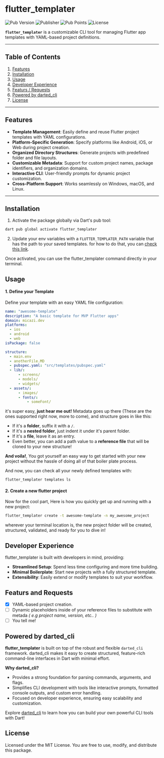 # flutter_templater

![Pub Version](https://img.shields.io/pub/v/flutter_templater) ![Publisher](https://img.shields.io/pub/publisher/flutter_templater) ![Pub Points](https://img.shields.io/pub/points/flutter_templater) ![License](https://img.shields.io/github/license/micazi/flutter_templater)

**`flutter_templater`** is a customizable CLI tool for managing Flutter app templates with YAML-based project definitions.

---

## Table of Contents

1. [Features](#features)
2. [Installation](#installation)
3. [Usage](#usage)
4. [Developer Experience](#developer-experience)
5. [Featurs / Requests](#featurs-and-requests)
6. [Powered by darted_cli](#powered-by-darted_cli)
7. [License](#license)

---

## Features

- **Template Management**: Easily define and reuse Flutter project templates with YAML configurations.
- **Platform-Specific Generation**: Specify platforms like Android, iOS, or Web during project creation.
- **Organized Directory Structures**: Generate projects with predefined folder and file layouts.
- **Customizable Metadata**: Support for custom project names, package identifiers, and organization domains.
- **Interactive CLI**: User-friendly prompts for dynamic project customization.
- **Cross-Platform Support**: Works seamlessly on Windows, macOS, and Linux.

---

## Installation

1. Activate the package globally via Dart's pub tool:

```bash
dart pub global activate flutter_templater
```

2. Update your env variables with a `FLUTTER_TEMPLATER_PATH` variable that has the path to your saved templates. for how to do that, you can [check this link](https://www3.ntu.edu.sg/home/ehchua/programming/howto/Environment_Variables.html).

Once activated, you can use the flutter_templater command directly in your terminal.

## Usage

#### 1. Define your Template

Define your template with an easy YAML file configuration:

```yaml
name: "awesome-template"
description: "A basic template for MVP Flutter apps"
domain: micazi.dev
platforms:
  - ios
  - android
  - web
isPackage: false

structure:
  - main.env
  - anotherFile.MD
  - pubspec.yaml: "src/templates/pubspec.yaml"
  - lib/:
      - screens/
      - models/
      - widgets/
  - assets/:
      - images/
      - fonts/:
          - someFont/
```

it's super easy, **just hear me out!**
Metadata goes up there (These are the ones supported right now, more to come), and structure goes in like this:

- If it's a **folder**, suffix it with a `/`.
- If it's a **nested folder**, just indent it under it's parent folder.
- If it's a **file**, leave it as an entry.
- Even better, you can add a path value to a **reference file** that will be cloned to your new structure!

**And voila!**, You got yourself an easy way to get started with your new project without the hassle of doing all of that boiler plate process.

And now, you can check all your newly defined templates with:

```bash
flutter_templater templates ls
```

#### 2. Create a new flutter project

Now for the cool part, Here is how you quickly get up and running with a new project:

```bash
flutter_templater create -t awesome-template -n my_awesome_project
```

wherever your terminal location is, the new project folder will be created, structured, validated, and ready for you to dive in!

## Developer Experience

flutter_templater is built with developers in mind, providing:

- **Streamlined Setup**: Spend less time configuring and more time building.
- **Minimal Boilerplate**: Start new projects with a fully structured template.
- **Extensibility**: Easily extend or modify templates to suit your workflow.

## Featurs and Requests

- [x] YAML-based project creation.
- [ ] Dynamic placeholders inside of your reference files to substitute with metada _( e.g project name, version, etc.. )_
- [ ] You tell me!

## Powered by darted_cli

**flutter_templater** is built on top of the robust and flexible `darted_cli` framework.
darted_cli makes it easy to create structured, feature-rich command-line interfaces in Dart with minimal effort.

**Why darted_cli?**

- Provides a strong foundation for parsing commands, arguments, and flags.
- Simplifies CLI development with tools like interactive prompts, formatted console outputs, and custom error handling.
- Focused on developer experience, ensuring easy scalability and customization.

Explore [darted_cli](https://pub.dev/packages/darted_cli) to learn how you can build your own powerful CLI tools with Dart!

## License

Licensed under the MIT License. You are free to use, modify, and distribute this package.
